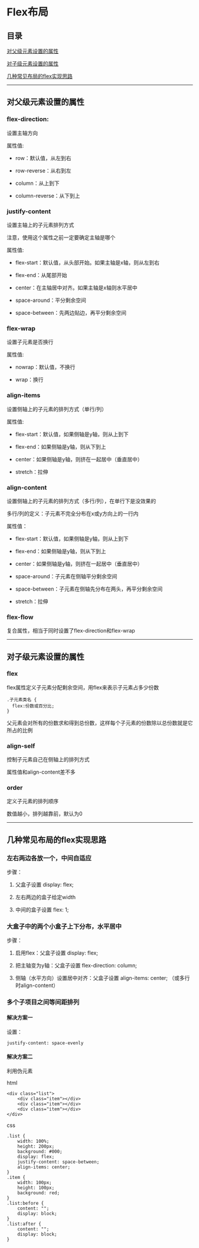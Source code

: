 # Flex布局

## 目录

[对父级元素设置的属性](#jump1)

[对子级元素设置的属性](#jump2)

[几种常见布局的flex实现思路](#jump3)

---	

<span id="jump1"></span>

## 对父级元素设置的属性

### flex-direction:

设置主轴方向
	
属性值:

- row：默认值，从左到右

- row-reverse：从右到左

- column：从上到下

- column-reverse：从下到上

### justify-content

设置主轴上的子元素排列方式
	
注意，使用这个属性之前一定要确定主轴是哪个

属性值:

- flex-start：默认值，从头部开始。如果主轴是x轴，则从左到右

- flex-end：从尾部开始

- center：在主轴居中对齐。如果主轴是x轴则水平居中

- space-around：平分剩余空间

- space-between：先两边贴边，再平分剩余空间

### flex-wrap

设置子元素是否换行

属性值:

- nowrap：默认值，不换行

- wrap：换行

### align-items

设置侧轴上的子元素的排列方式（单行/列）

属性值:

- flex-start：默认值，如果侧轴是y轴，则从上到下

- flex-end：如果侧轴是y轴，则从下到上

- center：如果侧轴是y轴，则挤在一起居中（垂直居中）

- stretch：拉伸

### align-content

设置侧轴上的子元素的排列方式（多行/列），在单行下是没效果的
	
多行/列的定义：子元素不完全分布在x或y方向上的一行内

属性值：

- flex-start：默认值，如果侧轴是y轴，则从上到下

- flex-end：如果侧轴是y轴，则从下到上

- center：如果侧轴是y轴，则挤在一起居中（垂直居中）

- space-around：子元素在侧轴平分剩余空间

- space-between：子元素在侧轴先分布在两头，再平分剩余空间

- stretch：拉伸

### flex-flow

复合属性，相当于同时设置了flex-direction和flex-wrap


---

<span id="jump2"></span>

## 对子级元素设置的属性

### flex

flex属性定义子元素分配剩余空间，用flex来表示子元素占多少份数

```
.子元素类名 {
  flex:份数或百分比;
}
```

父元素会对所有的份数求和得到总份数，这样每个子元素的份数除以总份数就是它所占的比例

### align-self

控制子元素自己在侧轴上的排列方式

属性值和align-content差不多

### order

定义子元素的排列顺序

数值越小，排列越靠前，默认为0

---

<span id="jump3"></span>

## 几种常见布局的flex实现思路

### 左右两边各放一个，中间自适应
步骤：

1. 父盒子设置  display: flex;

2. 左右两边的盒子给定width

3. 中间的盒子设置  flex: 1;

### 大盒子中的两个小盒子上下分布，水平居中

步骤：

1. 启用flex：父盒子设置  display: flex; 

2. 把主轴变为y轴：父盒子设置  flex-direction: column;

3. 侧轴（水平方向）设置居中对齐：父盒子设置  align-items: center; （或多行时align-content）
	
### 多个子项目之间等间距排列

#### 解决方案一

设置：

```
justify-content: space-evenly
```

#### 解决方案二

利用伪元素
		
html

```
<div class="list"> 
    <div class="item"></div>
    <div class="item"></div>
    <div class="item"></div>
</div>
```

css

```
.list {
    width: 100%;
    height: 200px;
    background: #000;
    display: flex;
    justify-content: space-between;
    align-items: center;
}
.item {
    width: 100px;
    height: 100px;
    background: red;
}
.list:before {
    content: "";
    display: block;
}
.list:after {
    content: "";
    display: block;
}
```
